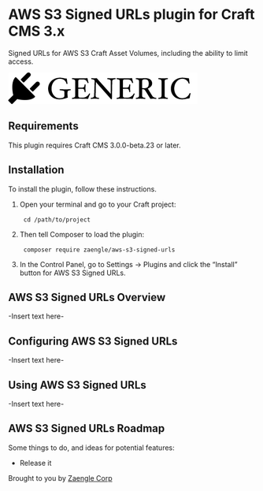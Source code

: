 # AWS S3 Signed URLs plugin for Craft CMS 3.x

Signed URLs for AWS S3 Craft Asset Volumes, including the ability to limit access.

![Screenshot](resources/img/plugin-logo.png)

## Requirements

This plugin requires Craft CMS 3.0.0-beta.23 or later.

## Installation

To install the plugin, follow these instructions.

1. Open your terminal and go to your Craft project:

        cd /path/to/project

2. Then tell Composer to load the plugin:

        composer require zaengle/aws-s3-signed-urls

3. In the Control Panel, go to Settings → Plugins and click the “Install” button for AWS S3 Signed URLs.

## AWS S3 Signed URLs Overview

-Insert text here-

## Configuring AWS S3 Signed URLs

-Insert text here-

## Using AWS S3 Signed URLs

-Insert text here-

## AWS S3 Signed URLs Roadmap

Some things to do, and ideas for potential features:

* Release it

Brought to you by [Zaengle Corp](https://zaengle.com)
